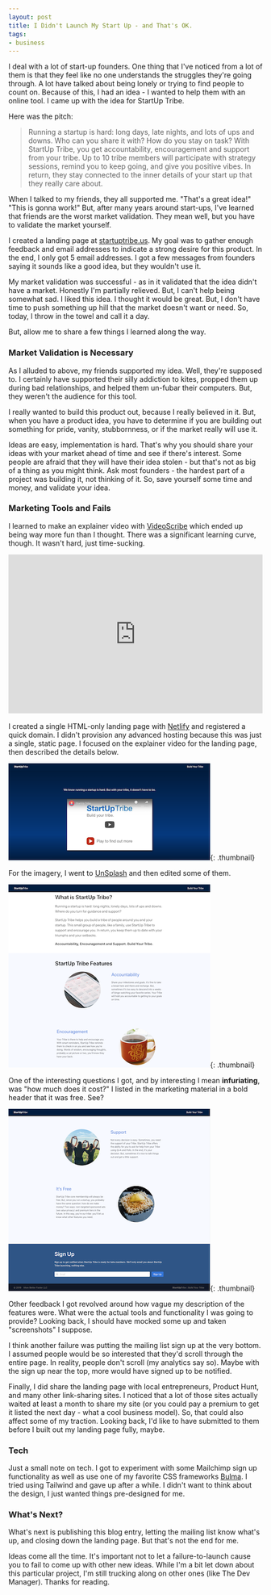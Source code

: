 ```yaml
---
layout: post
title: I Didn't Launch My Start Up - and That's OK.
tags:
- business
---
```

I deal with a lot of start-up founders. One thing that I've noticed from a lot of them is that they feel like no one understands the struggles they're going through. A lot have talked about being lonely or trying to find people to count on.  Because of this, I had an idea - I wanted to help them with an online tool.  I came up with the idea for StartUp Tribe.

Here was the pitch:

> Running a startup is hard: long days, late nights, and lots of ups and downs.  Who can you share it with? How do you stay on task?  With StartUp Tribe, you get accountability, encouragement and support from your tribe.  Up to 10 tribe members will participate with strategy sessions, remind you to keep going, and give you positive vibes.  In return, they stay connected to the inner details of your start up that they really care about.

When I talked to my friends, they all supported me.  "That's a great idea!"  "This is gonna work!"  But, after many years around start-ups, I've learned that friends are the worst market validation. They mean well, but you have to validate the market yourself.

I created a landing page at [startuptribe.us](https://startuptribe.us). My goal was to gather enough feedback and email addresses to indicate a strong desire for this product. In the end, I only got 5 email addresses. I got a few messages from founders saying it sounds like a good idea, but they wouldn't use it.

My market validation was successful - as in it validated that the idea didn't have a market.  Honestly I'm partially relieved.  But, I can't help being somewhat sad. I liked this idea. I thought it would be great. But, I don't have time to push something up hill that the market doesn't want or need.  So, today, I throw in the towel and call it a day.  

But, allow me to share a few things I learned along the way.

### Market Validation is Necessary

As I alluded to above, my friends supported my idea. Well, they're supposed to.  I certainly have supported their silly addiction to kites, propped them up during bad relationships, and helped them un-fubar their computers.  But, they weren't the audience for this tool.

I really wanted to build this product out, because I really believed in it.  But, when you have a product idea, you have to determine if you are building out something for pride, vanity, stubbornness, or if the market really will use it.

Ideas are easy, implementation is hard.  That's why you should share your ideas with your market ahead of time and see if there's interest.  Some people are afraid that they will have their idea stolen - but that's not as big of a thing as you might think.  Ask most founders - the hardest part of a project was building it, not thinking of it.  So, save yourself some time and money, and validate your idea.

### Marketing Tools and Fails

I learned to make an explainer video with [VideoScribe](https://www.videoscribe.co) which ended up being way more fun than I thought.  There was a significant learning curve, though.  It wasn't hard, just time-sucking.

<div style="text-align: center">
<iframe style="width:650px;max-width:100%;height:315px" src="https://www.youtube.com/embed/tFdguLPUaAQ" frameborder="0" allow="accelerometer; autoplay; encrypted-media; gyroscope; picture-in-picture" allowfullscreen></iframe>
</div>

I created a single HTML-only landing page with [Netlify](https://netlify.com) and registered a quick domain. I didn't provision any advanced hosting because this was just a single, static page. I focused on the explainer video for the landing page, then described the details below.

[![Landing Page](/uploads/2019/startuptribe1.thumbnail.png)](/uploads/2019/startuptribe1.png){: .thumbnail}

For the imagery, I went to [UnSplash](https://unsplash.com) and then edited some of them.

[![Landing Page 2](/uploads/2019/startuptribe2.thumbnail.png)](/uploads/2019/startuptribe2.png){: .thumbnail}

One of the interesting questions I got, and by interesting I mean **infuriating**, was "how much does it cost?"  I listed in the marketing material in a bold header that it was free.  See?

[![It's Free](/uploads/2019/startuptribe3.thumbnail.png)](/uploads/2019/startuptribe3.png){: .thumbnail}


Other feedback I got revolved around how vague my description of the features were. What were the actual tools and functionality I was going to provide? Looking back, I should have mocked some up and taken "screenshots" I suppose.

I think another failure was putting the mailing list sign up at the very bottom. I assumed people would be so interested that they'd scroll through the entire page.  In reality, people don't scroll (my analytics say so).  Maybe with the sign up near the top, more would have signed up to be notified.

Finally, I did share the landing page with local entrepreneurs, Product Hunt, and many other link-sharing sites.  I noticed that a lot of those sites actually waited at least a month to share my site (or you could pay a premium to get it listed the next day - what a cool business model).  So, that could also affect some of my traction. Looking back, I'd like to have submitted to them before I built out my landing page fully, maybe.

### Tech

Just a small note on tech.  I got to experiment with some Mailchimp sign up functionality as well as use one of my favorite CSS frameworks [Bulma](https://bulma.io/).  I tried using Tailwind and gave up after a while.  I didn't want to think about the design, I just wanted things pre-designed for me.

### What's Next?

What's next is publishing this blog entry, letting the mailing list know what's up, and closing down the landing page.  But that's not the end for me.

Ideas come all the time. It's important not to let a failure-to-launch cause you to fail to come up with other new ideas.  While I'm a bit let down about this particular project, I'm still trucking along on other ones (like The Dev Manager).  Thanks for reading.
